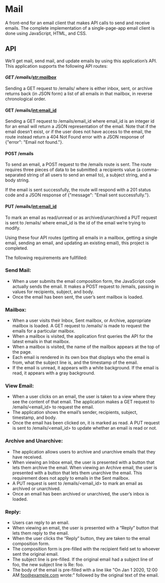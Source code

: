 # Mail
<p>A front-end for an email client that makes API calls to send and receive emails.
The complete implementation of a single-page-app email client is done using JavaScript, HTML, and CSS. </p>

## API
<p> We’ll get mail, send mail, and update emails by using this application’s API. 
This application supports the following API routes: </p>

#### *GET /emails/<str:mailbox>*
<p> Sending a GET request to /emails/<mailbox> where <mailbox> is either inbox, sent, or archive returns back (in JSON form) a list of all emails in that mailbox, in reverse chronological order.
    
#### GET /emails/<int:email_id>
<p> Sending a GET request to /emails/email_id where email_id is an integer id for an email will return a JSON representation of the email.
Note that if the email doesn’t exist, or if the user does not have access to the email, the route instead return a 404 Not Found error with a JSON response of {"error": "Email not found."}. </p>

#### POST /emails
<p> To send an email, a POST request to the /emails route is sent. The route requires three pieces of data to be submitted: a recipients value (a comma-separated string of all users to send an email to), a subject string, and a body string. </p>
<p> If the email is sent successfully, the route will respond with a 201 status code and a JSON response of {"message": "Email sent successfully."}. </p>

#### PUT /emails/<int:email_id>
<p> To mark an email as read/unread or as archived/unarchived a PUT request is sent to /emails/<email_id> where email_id is the id of the email we’re trying to modify.</p>

<p> Using these four API routes (getting all emails in a mailbox, getting a single email, sending an email, and updating an existing email), this project is completed. </p>

The following requirements are fullfilled:

### Send Mail: 
- When a user submits the email composition form, the JavaScript code actually sends the email.
It makes a POST request to /emails, passing in values for recipients, subject, and body.
- Once the email has been sent, the user’s sent mailbox is loaded.

### Mailbox: 
- When a user visits their Inbox, Sent mailbox, or Archive, appropriate mailbox is loaded. A GET request to /emails/<mailbox> is made to request the emails for a particular mailbox.
- When a mailbox is visited, the application first queries the API for the latest emails in that mailbox.
- When a mailbox is visited, the name of the mailbox appears at the top of the page.
- Each email is rendered in its own box that displays who the email is from, what the subject line is, and the timestamp of the email.
- If the email is unread, it appears with a white background. If the email is read, it appears with a gray background.

### View Email: 
- When a user clicks on an email, the user is taken to a view where they see the content of that email.
The application makes a GET request to /emails/<email_id> to request the email.
- The application shows the email’s sender, recipients, subject, timestamp, and body.
- Once the email has been clicked on, it is marked as read. A PUT request is sent to /emails/<email_id> to update whether an email is read or not.

### Archive and Unarchive: 
- The application allows users to archive and unarchive emails that they have received.
- When viewing an Inbox email, the user is presented with a button that lets them archive the email. When viewing an Archive email, the user is presented with a button that lets them unarchive the email. This requirement does not apply to emails in the Sent mailbox.
- A PUT request is sent to /emails/<email_id> to mark an email as archived or unarchived.
- Once an email has been archived or unarchived, the user’s inbox is loaded.

### Reply: 
- Users can reply to an email.
- When viewing an email, the user is presented with a “Reply” button that lets them reply to the email.
- When the user clicks the “Reply” button, they are taken to the email composition form.
- The composition form is pre-filled with the recipient field set to whoever sent the original email.
- The subject line is pre-filled. If the original email had a subject line of foo, the new subject line is Re: foo. 
- The body of the email is pre-filled with a line like "On Jan 1 2020, 12:00 AM foo@example.com wrote:" followed by the original text of the email.
